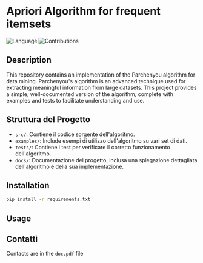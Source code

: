 
# Apriori Algorithm for frequent itemsets

![Language](https://img.shields.io/badge/language-Python-green.svg)
![Contributions](https://img.shields.io/badge/contributions-welcome-brightgreen.svg)

## Description

This repository contains an implementation of the Parchenyou algorithm for data mining. Parchenyou's algorithm is an advanced technique used for extracting meaningful information from large datasets. This project provides a simple, well-documented version of the algorithm, complete with examples and tests to facilitate understanding and use.

## Struttura del Progetto

- `src/`: Contiene il codice sorgente dell'algoritmo.
- `examples/`: Include esempi di utilizzo dell'algoritmo su vari set di dati.
- `tests/`: Contiene i test per verificare il corretto funzionamento dell'algoritmo.
- `docs/`: Documentazione del progetto, inclusa una spiegazione dettagliata dell'algoritmo e della sua implementazione.


## Installation

```sh
pip install -r requirements.txt
```

## Usage


## Contatti
 
 Contacts are in the `doc.pdf` file
